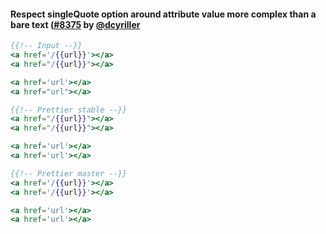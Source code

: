 #### Respect singleQuote option around attribute value more complex than a bare text ([#8375](https://github.com/prettier/prettier/pull/8375) by [@dcyriller](https://github.com/dcyriller)

<!-- prettier-ignore -->
```hbs
{{!-- Input --}}
<a href='/{{url}}'></a>
<a href="/{{url}}"></a>

<a href='url'></a>
<a href="url"></a>

{{!-- Prettier stable --}}
<a href="/{{url}}"></a>
<a href="/{{url}}"></a>

<a href='url'></a>
<a href='url'></a>

{{!-- Prettier master --}}
<a href='/{{url}}'></a>
<a href='/{{url}}'></a>

<a href='url'></a>
<a href='url'></a>
```
